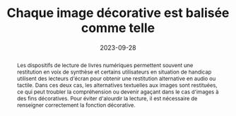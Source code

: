 ---
N: '111'
Rubrique: Images et médias
title: "Chaque image décorative est balisée comme telle"
abstract: "Les dispositifs de lecture de livres numériques permettent souvent une restitution en voix de synthèse et certains utilisateurs en situation de handicap utilisent des lecteurs d'écran pour obtenir une restitution alternative en audio ou tactile. Dans ces deux cas, les alternatives textuelles aux images sont restituées, ce qui peut troubler la compréhension ou devenir agaçant dans le cas d'images à des fins décoratives. Pour éviter d'alourdir la lecture, il est nécessaire de renseigner correctement la fonction décorative."
categories: [" Images et médias"]
agrege: O4111-E022
opquast: '4 111'
indiceebook: '22'
description: "Règle n° 022"
before: "021"
weight: "022"
after: "023"
actif: '1'
layout: rules
date: 2023-09-28
tags: ["Accessibilité", "Utilisabilité"]
objectif: [
    "Éviter aux utilisateurs placés dans des contextes où les images ne sont pas perceptibles (voix de synthèse, lecteur d’écran ou lecture immersive) d’être perturbés par des informations inutiles.", "Fournir aux robots d’indexation uniquement des informations pertinentes.", 
    "Améliorer l’accessibilité des contenus aux lectrices et lecteurs handicapées.", 
    "Améliorer la prise en compte des contenus par les moteurs de recherche et outils d’indexation"
    ]
Meo: ["Donner à chaque élément img décoratif un attribut alt vide (alt=).", "Donner à chaque élément décoratif un attribut (role=presentation)"]
Controle: ["Vérifier les arguments des images ne véhiculant pas d’information nécessaire à la compréhension. Cela peut s'effectuer dans le code ou grace au tableau d'images disponibles dans le rapport ACE"]
epubcheck: false
ace: true
humancheck: true
Source: ["Opquast"]
Referentiel: [""]
steps: ["Conception", "Éditorial"]
---